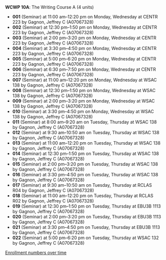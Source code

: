 **WCWP 10A**: The Writing Course A (4 units)

- **001** (Seminar) at 11:00 am–12:20 pm on Monday, Wednesday at CENTR 223 by Gagnon, Jeffrey C (A07067328)
- **002** (Seminar) at 12:30 pm–1:50 pm on Monday, Wednesday at CENTR 223 by Gagnon, Jeffrey C (A07067328)
- **003** (Seminar) at 2:00 pm–3:20 pm on Monday, Wednesday at CENTR 223 by Gagnon, Jeffrey C (A07067328)
- **004** (Seminar) at 3:30 pm–4:50 pm on Monday, Wednesday at CENTR 223 by Gagnon, Jeffrey C (A07067328)
- **005** (Seminar) at 5:00 pm–6:20 pm on Monday, Wednesday at CENTR 223 by Gagnon, Jeffrey C (A07067328)
- **006** (Seminar) at 6:30 pm–7:50 pm on Monday, Wednesday at CENTR 223 by Gagnon, Jeffrey C (A07067328)
- **007** (Seminar) at 11:00 am–12:20 pm on Monday, Wednesday at WSAC 138 by Gagnon, Jeffrey C (A07067328)
- **008** (Seminar) at 12:30 pm–1:50 pm on Monday, Wednesday at WSAC 138 by Gagnon, Jeffrey C (A07067328)
- **009** (Seminar) at 2:00 pm–3:20 pm on Monday, Wednesday at WSAC 138 by Gagnon, Jeffrey C (A07067328)
- **010** (Seminar) at 3:30 pm–4:50 pm on Monday, Wednesday at WSAC 138 by Gagnon, Jeffrey C (A07067328)
- **011** (Seminar) at 8:00 am–9:20 am on Tuesday, Thursday at WSAC 138 by Gagnon, Jeffrey C (A07067328)
- **012** (Seminar) at 9:30 am–10:50 am on Tuesday, Thursday at WSAC 138 by Gagnon, Jeffrey C (A07067328)
- **013** (Seminar) at 11:00 am–12:20 pm on Tuesday, Thursday at WSAC 138 by Gagnon, Jeffrey C (A07067328)
- **014** (Seminar) at 12:30 pm–1:50 pm on Tuesday, Thursday at WSAC 138 by Gagnon, Jeffrey C (A07067328)
- **015** (Seminar) at 2:00 pm–3:20 pm on Tuesday, Thursday at WSAC 138 by Gagnon, Jeffrey C (A07067328)
- **016** (Seminar) at 3:30 pm–4:50 pm on Tuesday, Thursday at WSAC 138 by Gagnon, Jeffrey C (A07067328)
- **017** (Seminar) at 9:30 am–10:50 am on Tuesday, Thursday at RCLAS R04 by Gagnon, Jeffrey C (A07067328)
- **018** (Seminar) at 11:00 am–12:20 pm on Tuesday, Thursday at RCLAS R02 by Gagnon, Jeffrey C (A07067328)
- **019** (Seminar) at 12:30 pm–1:50 pm on Tuesday, Thursday at EBU3B 1113 by Gagnon, Jeffrey C (A07067328)
- **020** (Seminar) at 2:00 pm–3:20 pm on Tuesday, Thursday at EBU3B 1113 by Gagnon, Jeffrey C (A07067328)
- **021** (Seminar) at 3:30 pm–4:50 pm on Tuesday, Thursday at EBU3B 1113 by Gagnon, Jeffrey C (A07067328)
- **022** (Seminar) at 5:00 pm–6:20 pm on Tuesday, Thursday at WSAC 132 by Gagnon, Jeffrey C (A07067328)

[Enrollment numbers over time](./WCWP10A.tsv)
